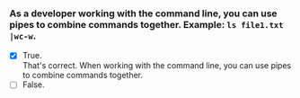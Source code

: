 ### As a developer working with the command line, you can use pipes to combine commands together. Example: `ls file1.txt |wc-w`​.

- [x] True. <br>
      That's correct. When working with the command line, you can use pipes to combine commands together.
- [ ] False.

